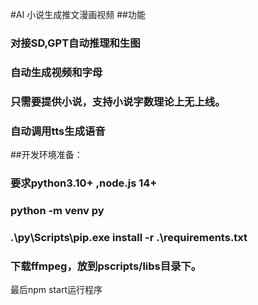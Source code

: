 #AI 小说生成推文漫画视频
##功能
  ### 对接SD,GPT自动推理和生图
  ### 自动生成视频和字母
  ### 只需要提供小说，支持小说字数理论上无上线。
  ### 自动调用tts生成语音
##开发环境准备：
  ### 要求python3.10+ ,node.js 14+

  ### python -m venv py
  ### .\py\Scripts\pip.exe install -r .\requirements.txt


  ### 下载ffmpeg，放到pscripts/libs目录下。


最后npm start运行程序
